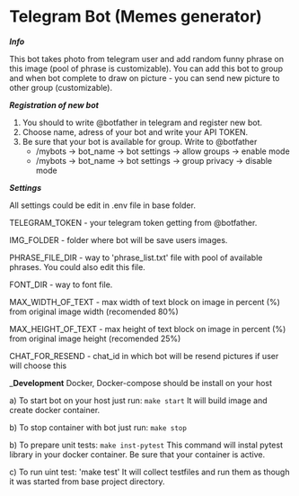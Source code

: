 # Telegram Bot (Memes generator)

___Info___

This bot takes photo from telegram user and add random funny phrase on this image (pool of phrase is customizable).
You can add this bot to group and when bot complete to draw on picture - you can send new picture to other group (customizable).

___Registration of new bot___
1. You should to write @botfather in telegram and register new bot.
2. Choose name, adress of your bot and write your API TOKEN.
3. Be sure that your bot is available for group. Write to @botfather
	* /mybots -> bot_name -> bot settings -> allow groups -> enable mode
	* /mybots -> bot_name -> bot settings -> group privacy -> disable mode

___Settings___

All settings could be edit in .env file in base folder.

TELEGRAM_TOKEN - your telegram token getting from @botfather.

IMG_FOLDER - folder where bot will be save users images.

PHRASE_FILE_DIR - way to 'phrase_list.txt' file with pool of available phrases. You could also edit this file.

FONT_DIR - way to font file.

MAX_WIDTH_OF_TEXT - max width of text block on image in percent (%) from original image width (recomended 80%)

MAX_HEIGHT_OF_TEXT - max height of text block on image in percent (%) from original image height (recomended 25%)

CHAT_FOR_RESEND - chat_id in which bot will be resend pictures if user will choose this

___Development__
Docker, Docker-compose should be install on your host

a) To start bot on your host just run:
`make start`
It will build image and create docker container.

b) To stop container with bot just run:
`make stop`

b) To prepare unit tests:
`make inst-pytest` 
This command will instal pytest library in your docker container. Be sure that your container is active.

c) To run uint test:
'make test'
It will collect testfiles and run them as though it was started from base project directory.
